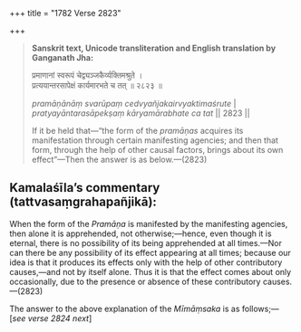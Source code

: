 +++
title = "1782 Verse 2823"

+++
> **Sanskrit text, Unicode transliteration and English translation by Ganganath Jha:** 
>
> प्रमाणानां स्वरूपं चेद्व्यञ्जकैर्व्यक्तिमश्रुते ।  
> प्रत्ययान्तरसापेक्षं कार्यमारभते च तत् ॥ २८२३ ॥ 
>
> *pramāṇānāṃ svarūpaṃ cedvyañjakairvyaktimaśrute* \|  
> *pratyayāntarasāpekṣaṃ kāryamārabhate ca tat* \|\| 2823 \|\| 
>
> If it be held that—“the form of the *pramāṇas* acquires its manifestation through certain manifesting agencies; and then that form, through the help of other causal factors, brings about its own effect”—Then the answer is as below.—(2823)



## Kamalaśīla’s commentary (tattvasaṃgrahapañjikā):

When the form of the *Pramāṇa* is manifested by the manifesting agencies, then alone it is apprehended, not otherwise;—hence, even though it is eternal, there is no possibility of its being apprehended at all times.—Nor can there be any possibility of its effect appearing at all times; because our idea is that it produces its effects only with the help of other contributory causes,—and not by itself alone. Thus it is that the effect comes about only occasionally, due to the presence or absence of these contributory causes.—(2823)

The answer to the above explanation of the *Mīmāṃsaka* is as follows;—[*see verse 2824 next*]


